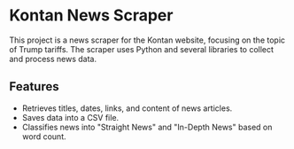 # Kontan News Scraper

This project is a news scraper for the Kontan website, focusing on the topic of Trump tariffs. The scraper uses Python and several libraries to collect and process news data.

## Features

- Retrieves titles, dates, links, and content of news articles.
- Saves data into a CSV file.
- Classifies news into "Straight News" and "In-Depth News" based on word count.
